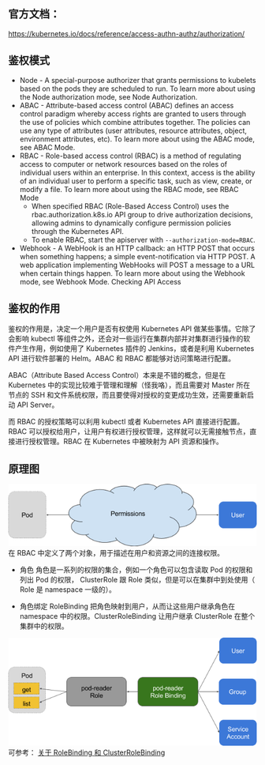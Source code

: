 ## 官方文档：
https://kubernetes.io/docs/reference/access-authn-authz/authorization/



## 鉴权模式

* Node - A special-purpose authorizer that grants permissions to kubelets based on the pods they are scheduled to run. To learn more about using the Node authorization mode, see Node Authorization.
* ABAC - Attribute-based access control (ABAC) defines an access control paradigm whereby access rights are granted to users through the use of policies which combine attributes together. The policies can use any type of attributes (user attributes, resource attributes, object, environment attributes, etc). To learn more about using the ABAC mode, see ABAC Mode.
* RBAC - Role-based access control (RBAC) is a method of regulating access to computer or network resources based on the roles of individual users within an enterprise. In this context, access is the ability of an individual user to perform a specific task, such as view, create, or modify a file. To learn more about using the RBAC mode, see RBAC Mode
    * When specified RBAC (Role-Based Access Control) uses the rbac.authorization.k8s.io API group to drive authorization decisions, allowing admins to dynamically configure permission policies through the Kubernetes API.
    * To enable RBAC, start the apiserver with `--authorization-mode=RBAC`.
* Webhook - A WebHook is an HTTP callback: an HTTP POST that occurs when something happens; a simple event-notification via HTTP POST. A web application implementing WebHooks will POST a message to a URL when certain things happen. To learn more about using the Webhook mode, see Webhook Mode.
Checking API Access


## 鉴权的作用
鉴权的作用是，决定一个用户是否有权使用 Kubernetes API 做某些事情。它除了会影响 kubectl 等组件之外，还会对一些运行在集群内部并对集群进行操作的软件产生作用，例如使用了 Kubernetes 插件的 Jenkins，或者是利用 Kubernetes API 进行软件部署的 Helm。ABAC 和 RBAC 都能够对访问策略进行配置。

ABAC（Attribute Based Access Control）本来是不错的概念，但是在 Kubernetes 中的实现比较难于管理和理解（怪我咯），而且需要对 Master 所在节点的 SSH 和文件系统权限，而且要使得对授权的变更成功生效，还需要重新启动 API Server。

而 RBAC 的授权策略可以利用 kubectl 或者 Kubernetes API 直接进行配置。RBAC 可以授权给用户，让用户有权进行授权管理，这样就可以无需接触节点，直接进行授权管理。RBAC 在 Kubernetes 中被映射为 API 资源和操作。

## 原理图
![](images/screenshot_1538118779863.png)
在 RBAC 中定义了两个对象，用于描述在用户和资源之间的连接权限。

* 角色
角色是一系列的权限的集合，例如一个角色可以包含读取 Pod 的权限和列出 Pod 的权限， ClusterRole 跟 Role 类似，但是可以在集群中到处使用（ Role 是 namespace 一级的）。

* 角色绑定
RoleBinding 把角色映射到用户，从而让这些用户继承角色在 namespace 中的权限。ClusterRoleBinding 让用户继承 ClusterRole 在整个集群中的权限。

![](images/screenshot_1538118815063.png)
可参考： [关于 RoleBinding 和 ClusterRoleBinding ]( https://kubernetes.io/docs/admin/authorization/rbac/#rolebinding-and-clusterrolebinding)
